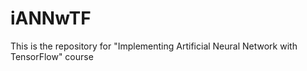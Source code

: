 # iANNwTF
This is the repository for "Implementing Artificial Neural Network with TensorFlow" course 
